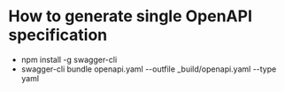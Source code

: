# How to generate single OpenAPI specification
* npm install -g swagger-cli
* swagger-cli bundle openapi.yaml --outfile _build/openapi.yaml --type yaml